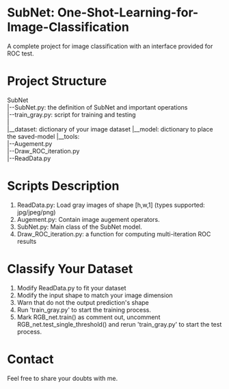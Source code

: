 # SubNet: One-Shot-Learning-for-Image-Classification
A complete project for image classification with an interface provided for ROC test.

# Project Structure
SubNet  <br />
|--SubNet.py: the definition of SubNet and important operations  <br />
|--train_gray.py: script for training and testing  <br />
|  <br />
|__dataset: dictionary of your image dataset
|__model: dictionary to place the saved-model
|__tools:  <br />
     |--Augement.py  <br />
     |--Draw_ROC_iteration.py  <br />
     |--ReadData.py  <br />

# Scripts Description
1. ReadData.py: Load gray images of shape [h,w,1] (types supported: jpg/jpeg/png)
2. Augement.py: Contain image augement operators.
3. SubNet.py:  Main class of the SubNet model.
4. Draw_ROC_iteration.py: a function for computing multi-iteration ROC results

# Classify Your Dataset
1. Modify ReadData.py to fit your dataset
2. Modify the input shape to match your image dimension
3. Warn that do not the output prediction's shape
4. Run 'train_gray.py' to start the training process.
5. Mark RGB_net.train() as comment out, uncomment RGB_net.test_single_threshold() and rerun 'train_gray.py' to start the test process.

# Contact
Feel free to share your doubts with me.
